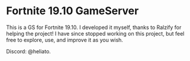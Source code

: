# Fortnite 19.10 GameServer

This is a GS for Fortnite 19.10. I developed it myself, thanks to Ralzify for helping the project!
I have since stopped working on this project, but feel free to explore, use, and improve it as you wish.

Discord: @heliato.
